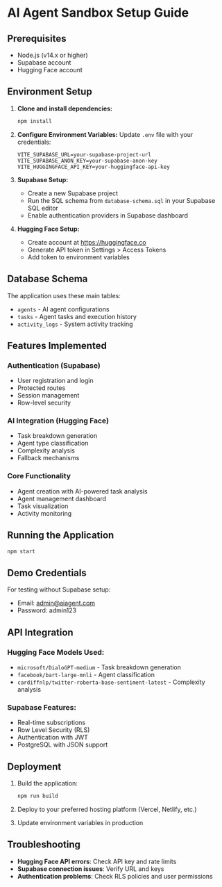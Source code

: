 # AI Agent Sandbox Setup Guide

## Prerequisites
- Node.js (v14.x or higher)
- Supabase account
- Hugging Face account

## Environment Setup

1. **Clone and install dependencies:**
   ```bash
   npm install
   ```

2. **Configure Environment Variables:**
   Update `.env` file with your credentials:
   ```env
   VITE_SUPABASE_URL=your-supabase-project-url
   VITE_SUPABASE_ANON_KEY=your-supabase-anon-key
   VITE_HUGGINGFACE_API_KEY=your-huggingface-api-key
   ```

3. **Supabase Setup:**
   - Create a new Supabase project
   - Run the SQL schema from `database-schema.sql` in your Supabase SQL editor
   - Enable authentication providers in Supabase dashboard

4. **Hugging Face Setup:**
   - Create account at https://huggingface.co
   - Generate API token in Settings > Access Tokens
   - Add token to environment variables

## Database Schema

The application uses these main tables:
- `agents` - AI agent configurations
- `tasks` - Agent tasks and execution history  
- `activity_logs` - System activity tracking

## Features Implemented

### Authentication (Supabase)
- User registration and login
- Protected routes
- Session management
- Row-level security

### AI Integration (Hugging Face)
- Task breakdown generation
- Agent type classification
- Complexity analysis
- Fallback mechanisms

### Core Functionality
- Agent creation with AI-powered task analysis
- Agent management dashboard
- Task visualization
- Activity monitoring

## Running the Application

```bash
npm start
```

## Demo Credentials
For testing without Supabase setup:
- Email: admin@aiagent.com
- Password: admin123

## API Integration

### Hugging Face Models Used:
- `microsoft/DialoGPT-medium` - Task breakdown generation
- `facebook/bart-large-mnli` - Agent classification
- `cardiffnlp/twitter-roberta-base-sentiment-latest` - Complexity analysis

### Supabase Features:
- Real-time subscriptions
- Row Level Security (RLS)
- Authentication with JWT
- PostgreSQL with JSON support

## Deployment

1. Build the application:
   ```bash
   npm run build
   ```

2. Deploy to your preferred hosting platform (Vercel, Netlify, etc.)

3. Update environment variables in production

## Troubleshooting

- **Hugging Face API errors**: Check API key and rate limits
- **Supabase connection issues**: Verify URL and keys
- **Authentication problems**: Check RLS policies and user permissions